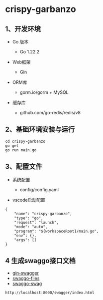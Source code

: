 # crispy-garbanzo

## 1、开发环境

+ Go 版本

  - Go 1.22.2

+ Web框架

  - Gin

+ ORM库

  - gorm.io/gorm + MySQL

+ 缓存库

  - github.com/go-redis/redis/v8

## 2、基础环境安装与运行

```
cd crispy-garbanzo
go get
go run main.go
```

## 3、配置文件

+ 系统配置

  - config/config.yaml

+ vscode启动配置

```
{
    "name": "crispy-garbanzo",
    "type": "go",
    "request": "launch",
    "mode": "auto",
    "program": "${workspaceRoot}/main.go",
    "env": {},
    "args": []
}
```

## 4 生成swaggo接口文档
- [gin-swagger](http://github.com/swaggo/gin-swagger)
- [swaggo-files](http://github.com/swaggo/files)
- [swaggo-swag](http://github.com/swaggo/swag)

```
http://localhost:8000/swagger/index.html
```